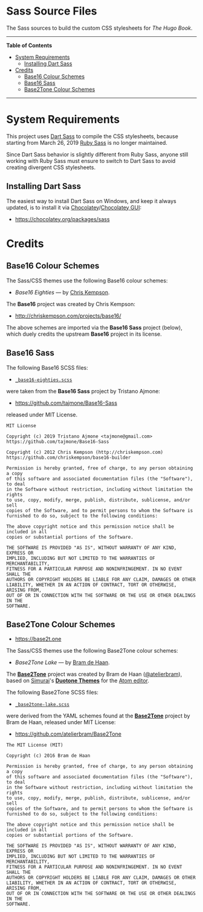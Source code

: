 # Sass Source Files

The Sass sources to build the custom CSS stylesheets for _The Hugo Book_.


-----

**Table of Contents**

<!-- MarkdownTOC autolink="true" bracket="round" autoanchor="false" lowercase="only_ascii" uri_encoding="true" levels="1,2,3" -->

- [System Requirements](#system-requirements)
    - [Installing Dart Sass](#installing-dart-sass)
- [Credits](#credits)
    - [Base16 Colour Schemes](#base16-colour-schemes)
    - [Base16 Sass](#base16-sass)
    - [Base2Tone Colour Schemes](#base2tone-colour-schemes)

<!-- /MarkdownTOC -->

-----

# System Requirements

This project uses [Dart Sass] to compile the CSS stylesheets, because starting from March 26, 2019 [Ruby Sass] is no longer maintained.

Since Dart Sass behavior is slightly different from Ruby Sass, anyone still working with Ruby Sass must ensure to switch to Dart Sass to avoid creating divergent CSS stylesheets.

## Installing Dart Sass

The easiest way to install Dart Sass on Windows, and keep it always updated, is to install it via [Chocolatey]/[Chocolatey GUI]:

- https://chocolatey.org/packages/sass


# Credits

## Base16 Colour Schemes

The Sass/CSS themes use the following Base16 colour schemes:

- _Base16 Eighties_ — by [Chris Kempson].

The __Base16__ project was created by Chris Kempson:

- http://chriskempson.com/projects/base16/

The above schemes are imported via the __Base16 Sass__ project (below), which duely credits the upstream __Base16__ project in its license.

## Base16 Sass

The following Base16 SCSS files:

- [`_base16-eighties.scss`][b16 80s]

were taken from the __Base16 Sass__ project by Tristano Ajmone:

- https://github.com/tajmone/Base16-Sass

released under MIT License.


```
MIT License

Copyright (c) 2019 Tristano Ajmone <tajmone@gmail.com>
https://github.com/tajmone/Base16-Sass

Copyright (c) 2012 Chris Kempson (http://chriskempson.com)
https://github.com/chriskempson/base16-builder

Permission is hereby granted, free of charge, to any person obtaining a copy
of this software and associated documentation files (the "Software"), to deal
in the Software without restriction, including without limitation the rights
to use, copy, modify, merge, publish, distribute, sublicense, and/or sell
copies of the Software, and to permit persons to whom the Software is
furnished to do so, subject to the following conditions:

The above copyright notice and this permission notice shall be included in all
copies or substantial portions of the Software.

THE SOFTWARE IS PROVIDED "AS IS", WITHOUT WARRANTY OF ANY KIND, EXPRESS OR
IMPLIED, INCLUDING BUT NOT LIMITED TO THE WARRANTIES OF MERCHANTABILITY,
FITNESS FOR A PARTICULAR PURPOSE AND NONINFRINGEMENT. IN NO EVENT SHALL THE
AUTHORS OR COPYRIGHT HOLDERS BE LIABLE FOR ANY CLAIM, DAMAGES OR OTHER
LIABILITY, WHETHER IN AN ACTION OF CONTRACT, TORT OR OTHERWISE, ARISING FROM,
OUT OF OR IN CONNECTION WITH THE SOFTWARE OR THE USE OR OTHER DEALINGS IN THE
SOFTWARE.
```


## Base2Tone Colour Schemes

- https://base2t.one

The Sass/CSS themes use the following Base2Tone colour schemes:

- _Base2Tone Lake_ — by [Bram de Haan].

The __[Base2Tone]__ project was created by Bram de Haan ([@atelierbram]), based on [Simurai]'s __[Duotone Themes]__ for the [Atom editor].

The following Base2Tone SCSS files:

- [`_base2tone-lake.scss`][b2t Lake]

were derived from the YAML schemes found at the __[Base2Tone]__ project by Bram de Haan, released under MIT License:

- https://github.com/atelierbram/Base2Tone

```
The MIT License (MIT)

Copyright (c) 2016 Bram de Haan

Permission is hereby granted, free of charge, to any person obtaining a copy
of this software and associated documentation files (the "Software"), to deal
in the Software without restriction, including without limitation the rights
to use, copy, modify, merge, publish, distribute, sublicense, and/or sell
copies of the Software, and to permit persons to whom the Software is
furnished to do so, subject to the following conditions:

The above copyright notice and this permission notice shall be included in all
copies or substantial portions of the Software.

THE SOFTWARE IS PROVIDED "AS IS", WITHOUT WARRANTY OF ANY KIND, EXPRESS OR
IMPLIED, INCLUDING BUT NOT LIMITED TO THE WARRANTIES OF MERCHANTABILITY,
FITNESS FOR A PARTICULAR PURPOSE AND NONINFRINGEMENT. IN NO EVENT SHALL THE
AUTHORS OR COPYRIGHT HOLDERS BE LIABLE FOR ANY CLAIM, DAMAGES OR OTHER
LIABILITY, WHETHER IN AN ACTION OF CONTRACT, TORT OR OTHERWISE, ARISING FROM,
OUT OF OR IN CONNECTION WITH THE SOFTWARE OR THE USE OR OTHER DEALINGS IN THE
SOFTWARE.
```

<!-----------------------------------------------------------------------------
                               REFERENCE LINKS
------------------------------------------------------------------------------>

<!-- Base16 Sass sources -->

[b16 80s]: ./_base16-eighties.scss "View SCSS source"
[b16 Google]: ./_base16-google-dark.scss "View SCSS source"

<!-- Base2Tone Sass sources -->

[b2t Lake]: ./_base2tone-lake.scss "View SCSS source"

<!-- dependencies -->

[Sass]: https://sass-lang.com "Visit Sass website"
[Ruby Sass]: https://github.com/sass/ruby-sass
[Dart Sass]: https://github.com/sass/dart-sass
[Choco Sass]: https://chocolatey.org/packages/sass


[Chocolatey GUI]: https://chocolatey.org/packages/ChocolateyGUI
[Chocolatey]: https://chocolatey.org

<!-- external links -->

[fontface]: https://github.com/magnetikonline/sass-boilerplate/blob/702d924/fontface.scss "View upstream source file"

[base16-builder]: https://github.com/chriskempson/base16-builder

[Base16 Eighties]: https://github.com/chriskempson/base16-builder/blob/master/schemes/eighties.yml "View upstream source file"
[Base16 Google]: https://github.com/chriskempson/base16-builder/blob/master/schemes/google.yml "View upstream source file"

[Base2Tone]: https://github.com/atelierbram/Base2Tone "Visit Base2Tone repository on GitHub"
[Duotone Themes]: http://simurai.com/projects/2016/01/01/duotone-themes

<!-- 3rd party tools -->

[Atom editor]: https://atom.io "Visit Atom website"

<!-- people -->

[@atelierbram]: https://github.com/atelierbram "View @atelierbram's GitHub profile"
[Bram de Haan]: https://github.com/atelierbram "View Bram de Haan's GitHub profile"
[Chris Kempson]: http://chriskempson.com "Visit Chris Kempson's website"
[Seth Wright]:   http://sethawright.com  "Visit Seth Wright's website"
[Simurai]: https://github.com/simurai "View simurai's GitHub profile"


<!-- EOF -->

